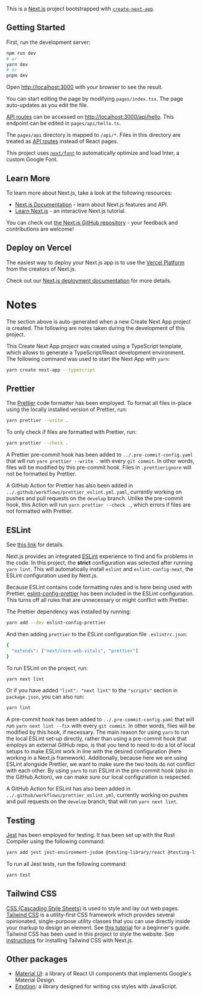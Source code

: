 This is a [Next.js](https://nextjs.org/) project bootstrapped with [`create-next-app`](https://github.com/vercel/next.js/tree/canary/packages/create-next-app).

## Getting Started

First, run the development server:

```bash
npm run dev
# or
yarn dev
# or
pnpm dev
```

Open [http://localhost:3000](http://localhost:3000) with your browser to see the result.

You can start editing the page by modifying `pages/index.tsx`. The page auto-updates as you edit the file.

[API routes](https://nextjs.org/docs/api-routes/introduction) can be accessed on [http://localhost:3000/api/hello](http://localhost:3000/api/hello). This endpoint can be edited in `pages/api/hello.ts`.

The `pages/api` directory is mapped to `/api/*`. Files in this directory are treated as [API routes](https://nextjs.org/docs/api-routes/introduction) instead of React pages.

This project uses [`next/font`](https://nextjs.org/docs/basic-features/font-optimization) to automatically optimize and load Inter, a custom Google Font.

## Learn More

To learn more about Next.js, take a look at the following resources:

- [Next.js Documentation](https://nextjs.org/docs) - learn about Next.js features and API.
- [Learn Next.js](https://nextjs.org/learn) - an interactive Next.js tutorial.

You can check out [the Next.js GitHub repository](https://github.com/vercel/next.js/) - your feedback and contributions are welcome!

## Deploy on Vercel

The easiest way to deploy your Next.js app is to use the [Vercel Platform](https://vercel.com/new?utm_medium=default-template&filter=next.js&utm_source=create-next-app&utm_campaign=create-next-app-readme) from the creators of Next.js.

Check out our [Next.js deployment documentation](https://nextjs.org/docs/deployment) for more details.

# Notes

The section above is auto-generated when a new Create Next App project is created.
The following are notes taken during the development of this project.

This Create Next App project was created using a TypeScript template, which allows to generate a TypeScript/React development environment.
The following command was used to start the Next App with `yarn`:

```bash
yarn create next-app --typescript
```

## Prettier

The [Prettier](https://prettier.io/docs/en/index.html) code formatter has been employed.
To format all files in-place using the locally installed version of Prettier, run:

```bash
yarn prettier --write .
```

To only check if files are formatted with Prettier, run:

```bash
yarn prettier --check .
```

A Prettier pre-commit hook has been added to `../.pre-commit-config.yaml` that will run `yarn prettier --write .` with every `git commit`.
In other words, files will be modified by this pre-commit hook.
Files in `.prettierignore` will not be formatted by Prettier.

A GitHub Action for Prettier has also been added in `../.github/workflows/prettier_eslint.yml.yaml`, currently working on pushes and pull requests on the `develop` branch.
Unlike the pre-commit hook, this Action will run `yarn prettier --check .`, which errors if files are not formatted with Prettier.

## ESLint

See [this link](https://nextjs.org/docs/basic-features/eslint) for details.

Next.js provides an integrated [ESLint](https://eslint.org/) experience to find and fix problems in the code.
In this project, the **strict** configuration was selected after running `yarn lint`.
This will automatically install `eslint` and `eslint-config-next`, the ESLint configuration used by Next.js.

Because ESLint contains code formatting rules and is here being used with Prettier, [eslint-config-prettier](https://github.com/prettier/eslint-config-prettier) has been included in the ESLint configuration.
This turns off all rules that are unnecessary or might conflict with Prettier.

The Prettier dependency was installed by running:

```bash
yarn add --dev eslint-config-prettier
```

And then adding `prettier` to the ESLint configuration file `.eslintrc.json`:

```bash
{
  "extends": ["next/core-web-vitals", "prettier"]
}
```

To run ESLint on the project, run:

```bash
yarn next lint
```

Or if you have added `"lint": "next lint"` to the `"scripts"` section in `package.json`, you can also run:

```bash
yarn lint
```

A pre-commit hook has been added to `../.pre-commit-config.yaml` that will run `yarn next lint --fix` with every `git commit`.
In other words, files will be modified by this hook, if necessary.
The main reason for using `yarn` to run the local ESLint set-up directly, rather than using a pre-commit hook that employs an external GitHub repo, is that you tend to need to do a lot of local setups to make ESLint work in line with the desired configuration (here working in a Next.js framework).
Additionally, because here we are using ESLint alongside Prettier, we want to make sure the two tools do not conflict with each other.
By using `yarn` to run ESLint in the pre-commit hook (also in the GitHub Action), we can make sure our local configuration is respected.

A GitHub Action for ESLint has also been added in `../.github/workflows/prettier_eslint.yml`, currently working on pushes and pull requests on the `develop` branch, that will run `yarn next lint`.

## Testing

[Jest](https://nextjs.org/docs/testing#jest-and-react-testing-library) has been employed for testing.
It has been set up with the Rust Compiler using the following command:

```bash
yarn add jest jest-environment-jsdom @testing-library/react @testing-library/jest-dom --dev
```

To run all Jest tests, run the following command:

```bash
yarn test
```

## Tailwind CSS

[CSS (Cascading Style Sheets)](https://developer.mozilla.org/en-US/docs/Learn/CSS/First_steps) is used to style and lay out web pages.
[Tailwind CSS](https://tailwindcss.com/) is a utility-first CSS framework which provides several opinionated, single-purpose utility classes that you can use directly inside your markup to design an element.
See [this tutorial](https://www.freecodecamp.org/news/what-is-tailwind-css-a-beginners-guide/) for a beginner's guide.
Tailwind CSS has been used in this project to style the website.
See [instructions](https://tailwindcss.com/docs/guides/nextjs) for installing Tailwind CSS with Next.js.

## Other packages

- [Material UI](https://mui.com/material-ui/getting-started/overview/): a library of React UI components that implements Google's Material Design.
- [Emotion](https://emotion.sh/docs/introduction): a library designed for writing css styles with JavaScript.
